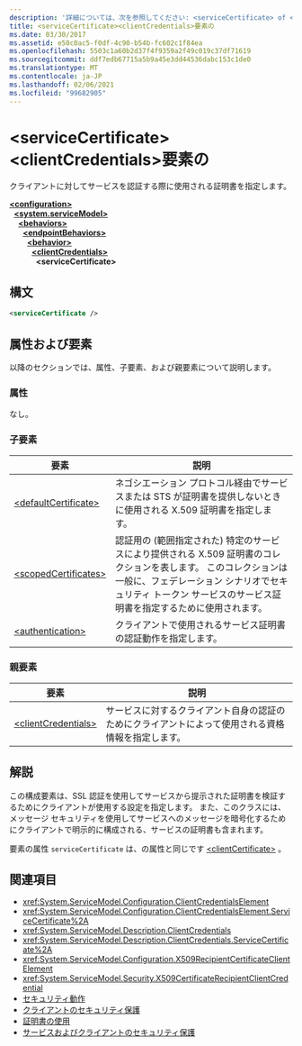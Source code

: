 ```yaml
---
description: '詳細については、次を参照してください: <serviceCertificate> of <clientCredentials> 要素'
title: <serviceCertificate><clientCredentials>要素の
ms.date: 03/30/2017
ms.assetid: e50c0ac5-f0df-4c90-b54b-fc602c1f84ea
ms.openlocfilehash: 5503c1a60b2d37f4f9359a2f49c019c37df71619
ms.sourcegitcommit: ddf7edb67715a5b9a45e3dd44536dabc153c1de0
ms.translationtype: MT
ms.contentlocale: ja-JP
ms.lasthandoff: 02/06/2021
ms.locfileid: "99682905"
---
```

# <a name="servicecertificate-of-clientcredentials-element"></a>\<serviceCertificate>\<clientCredentials>要素の

クライアントに対してサービスを認証する際に使用される証明書を指定します。  
  
[**\<configuration>**](../configuration-element.md)\
&nbsp;&nbsp;[**\<system.serviceModel>**](system-servicemodel.md)\
&nbsp;&nbsp;&nbsp;&nbsp;[**\<behaviors>**](behaviors.md)\
&nbsp;&nbsp;&nbsp;&nbsp;&nbsp;&nbsp;[**\<endpointBehaviors>**](endpointbehaviors.md)\
&nbsp;&nbsp;&nbsp;&nbsp;&nbsp;&nbsp;&nbsp;&nbsp;[**\<behavior>**](behavior-of-endpointbehaviors.md)\
&nbsp;&nbsp;&nbsp;&nbsp;&nbsp;&nbsp;&nbsp;&nbsp;&nbsp;&nbsp;[**\<clientCredentials>**](clientcredentials.md)\
&nbsp;&nbsp;&nbsp;&nbsp;&nbsp;&nbsp;&nbsp;&nbsp;&nbsp;&nbsp;&nbsp;&nbsp;**\<serviceCertificate>**  
  
## <a name="syntax"></a>構文  
  
```xml  
<serviceCertificate />
```  
  
## <a name="attributes-and-elements"></a>属性および要素  

 以降のセクションでは、属性、子要素、および親要素について説明します。  
  
### <a name="attributes"></a>属性  

 なし。  
  
### <a name="child-elements"></a>子要素  
  
|要素|説明|  
|-------------|-----------------|  
|[\<defaultCertificate>](defaultcertificate-element.md)|ネゴシエーション プロトコル経由でサービスまたは STS が証明書を提供しないときに使用される X.509 証明書を指定します。|  
|[\<scopedCertificates>](scopedcertificates-element.md)|認証用の (範囲指定された) 特定のサービスにより提供される X.509 証明書のコレクションを表します。 このコレクションは一般に、フェデレーション シナリオでセキュリティ トークン サービスのサービス証明書を指定するために使用されます。|  
|[\<authentication>](authentication-of-servicecertificate-element.md)|クライアントで使用されるサービス証明書の認証動作を指定します。|  
  
### <a name="parent-elements"></a>親要素  
  
|要素|説明|  
|-------------|-----------------|  
|[\<clientCredentials>](clientcredentials.md)|サービスに対するクライアント自身の認証のためにクライアントによって使用される資格情報を指定します。|  
  
## <a name="remarks"></a>解説  

 この構成要素は、SSL 認証を使用してサービスから提示された証明書を検証するためにクライアントが使用する設定を指定します。 また、このクラスには、メッセージ セキュリティを使用してサービスへのメッセージを暗号化するためにクライアントで明示的に構成される、サービスの証明書も含まれます。  
  
 要素の属性 `serviceCertificate` は、の属性と同じです [\<clientCertificate>](clientcertificate-of-clientcredentials-element.md) 。  
  
## <a name="see-also"></a>関連項目

- <xref:System.ServiceModel.Configuration.ClientCredentialsElement>
- <xref:System.ServiceModel.Configuration.ClientCredentialsElement.ServiceCertificate%2A>
- <xref:System.ServiceModel.Description.ClientCredentials>
- <xref:System.ServiceModel.Description.ClientCredentials.ServiceCertificate%2A>
- <xref:System.ServiceModel.Configuration.X509RecipientCertificateClientElement>
- <xref:System.ServiceModel.Security.X509CertificateRecipientClientCredential>
- [セキュリティ動作](../../../wcf/feature-details/security-behaviors-in-wcf.md)
- [クライアントのセキュリティ保護](../../../wcf/securing-clients.md)
- [証明書の使用](../../../wcf/feature-details/working-with-certificates.md)
- [サービスおよびクライアントのセキュリティ保護](../../../wcf/feature-details/securing-services-and-clients.md)
